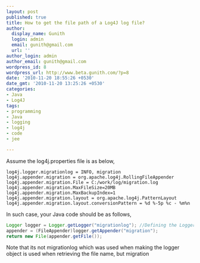 ```yaml
---
layout: post
published: true
title: How to get the file path of a Log4J log file?
author:
  display_name: Gunith
  login: admin
  email: gunith@gmail.com
  url: ''
author_login: admin
author_email: gunith@gmail.com
wordpress_id: 8
wordpress_url: http://www.beta.gunith.com/?p=8
date: '2010-11-20 18:55:26 +0530'
date_gmt: '2010-11-20 13:25:26 +0530'
categories:
- Java
- Log4J
tags:
- programming
- Java
- logging
- log4j
- code
- jee

---
```


Assume the log4j.properties file is as below,

```
log4j.logger.migrationlog = INFO, migration
log4j.appender.migration = org.apache.log4j.RollingFileAppender
log4j.appender.migration.File = C:/work/log/migration.log
log4j.appender.migration.MaxFileSize=20MB
log4j.appender.migration.MaxBackupIndex=1
log4j.appender.migration.layout = org.apache.log4j.PatternLayout
log4j.appender.migration.layout.conversionPattern = %d %-5p %c - %m%n 
```

In such case, your Java code should be as follows,
      
```Java
Logger logger = Logger.getLogger("migrationlog"); //Defining the LoggerFileAppender 
appender = (FileAppender)logger.getAppender("migration");
return new File(appender.getFile());  
```

Note that its not migrationlog which was used when making the logger object is used when retrieving the file name, but migration

